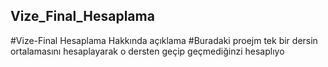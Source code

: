 ## Vize_Final_Hesaplama
#Vize-Final Hesaplama Hakkında açıklama
#Buradaki proejm tek bir dersin ortalamasını hesaplayarak o dersten geçip geçmediğinzi hesaplıyo
